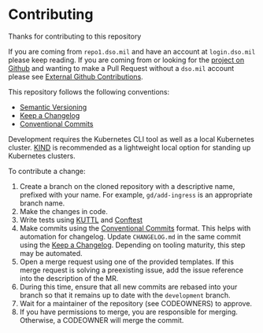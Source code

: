 # Contributing

Thanks for contributing to this repository

If you are coming from `repo1.dso.mil` and have an account at `login.dso.mil` please keep reading. If you are coming from or looking for the [project on Github](https://github.com/DoD-Platform-One) and wanting to make a Pull Request without a `dso.mil` account please see [External Github Contributions](https://repo1.dso.mil/big-bang/bigbang/-/blob/master/CONTRIBUTING.md?ref_type=heads#community-contributions-to-dod-platform-one-via-github).

This repository follows the following conventions:

* [Semantic Versioning](https://semver.org/)
* [Keep a Changelog](https://keepachangelog.com/)
* [Conventional Commits](https://www.conventionalcommits.org/)

Development requires the Kubernetes CLI tool as well as a local Kubernetes cluster. [KIND](https://github.com/kubernetes-sigs/kind) is recommended as a lightweight local option for standing up Kubernetes clusters.

To contribute a change:

1. Create a branch on the cloned repository with a descriptive name, prefixed with your name. For example, `gd/add-ingress` is an appropriate branch name.
2. Make the changes in code.
3. Write tests using [KUTTL](https://kuttl.dev) and [Conftest](https://conftest.dev)
4. Make commits using the [Conventional Commits](https://www.conventionalcommits.org/) format. This helps with automation for changelog. Update `CHANGELOG.md` in the same commit using the [Keep a Changelog](https://keepachangelog.com). Depending on tooling maturity, this step may be automated.
5. Open a merge request using one of the provided templates. If this merge request is solving a preexisting issue, add the issue reference into the description of the MR.
6. During this time, ensure that all new commits are rebased into your branch so that it remains up to date with the `development` branch.
7. Wait for a maintainer of the repository (see CODEOWNERS) to approve.
8. If you have permissions to merge, you are responsible for merging. Otherwise, a CODEOWNER will merge the commit.
